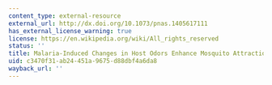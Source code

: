 ```yaml
---
content_type: external-resource
external_url: http://dx.doi.org/10.1073/pnas.1405617111
has_external_license_warning: true
license: https://en.wikipedia.org/wiki/All_rights_reserved
status: ''
title: Malaria-Induced Changes in Host Odors Enhance Mosquito Attraction
uid: c3470f31-ab24-451a-9675-d88dbf4a6da8
wayback_url: ''
---
```

